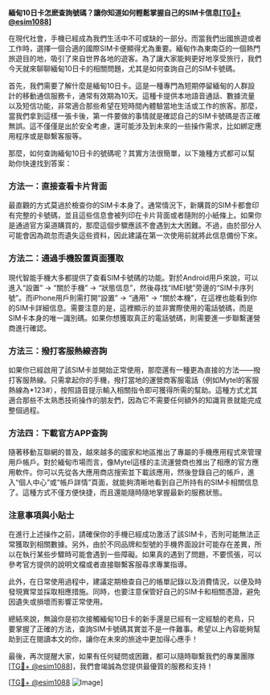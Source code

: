 **緬甸10日卡怎麽查詢號碼？讓你知道如何輕鬆掌握自己的SIM卡信息[[TG💪+ @esim1088](https://t.me/s/esim1088)]**

在現代社會，手機已經成為我們生活中不可或缺的一部分。而當我們出國旅遊或者工作時，選擇一個合適的國際SIM卡便顯得尤為重要。緬甸作為東南亞的一個熱門旅遊目的地，吸引了來自世界各地的遊客。為了讓大家能夠更好地享受旅行，我們今天就來聊聊緬甸10日卡的相關問題，尤其是如何查詢自己的SIM卡號碼。

首先，我們需要了解什麼是緬甸10日卡。這是一種專門為短期停留緬甸的人群設計的移動通信服務卡，通常有效期為10天。這種卡提供本地語音通話、數據流量以及短信功能，非常適合那些希望在短時間內體驗當地生活或工作的旅客。那麼，當我們拿到這樣一張卡後，第一件要做的事情就是確認自己的SIM卡號碼是否正確無誤。這不僅僅是出於安全考慮，還可能涉及到未來的一些操作需求，比如綁定應用程序或是聯繫客服等。

那麼，如何查詢緬甸10日卡的號碼呢？其實方法很簡單，以下幾種方式都可以幫助你快速找到答案：

### 方法一：直接查看卡片背面

最直觀的方式莫過於檢查你的SIM卡本身了。通常情況下，新購買的SIM卡都會印有完整的卡號碼，並且這些信息會被列印在卡片背面或者隨附的小紙條上。如果你是通過官方渠道購買的，那麼這個步驟應該不會遇到太大困難。不過，由於部分人可能會因為疏忽而遺失這些資料，因此建議在第一次使用前就將此信息備份下來。

### 方法二：通過手機設置頁面獲取

現代智能手機大多都提供了查看SIM卡號碼的功能。對於Android用戶來說，可以進入“設置” -> “關於手機” -> “狀態信息”，然後尋找“IMEI號”旁邊的“SIM卡序列號”。而iPhone用戶則需打開“設置” -> “通用” -> “關於本機”，在這裡也能看到你的SIM卡詳細信息。需要注意的是，這裡顯示的並非實際使用的電話號碼，而是SIM卡本身的唯一識別碼。如果你想獲取真正的電話號碼，則需要進一步聯繫運營商進行確認。

### 方法三：撥打客服熱線咨詢

如果你已經啟用了該SIM卡並開始正常使用，那麼還有一種更為直接的方法——撥打客服熱線。只需拿起你的手機，撥打當地的運營商客服電話（例如Mytel的客服熱線為*123#），按照語音提示輸入相關指令即可獲得所需的幫助。這種方式尤其適合那些不太熟悉技術操作的朋友們，因為它不需要任何額外的知識背景就能完成整個過程。

### 方法四：下載官方APP查詢

隨著移動互聯網的普及，越來越多的國家和地區推出了專屬的手機應用程式來管理用戶帳戶。對於緬甸市場而言，像Mytel這樣的主流運營商也推出了相應的官方應用軟件。你可以先從各大應用商店搜索並下載該應用，然後登錄自己的帳戶，進入“個人中心”或“帳戶詳情”頁面，就能夠清晰地看到自己所持有的SIM卡相關信息了。這種方式不僅方便快捷，而且還能隨時隨地掌握最新的服務狀態。

### 注意事項與小貼士

在進行上述操作之前，請確保你的手機已經成功激活了該SIM卡，否則可能無法正常獲取到相關數據。另外，由於不同品牌和型號的手機界面設計可能存在差異，所以在執行某些步驟時可能會遇到一些障礙。如果真的遇到了問題，不要慌張，可以參考官方提供的說明文檔或者直接聯繫客服尋求專業指導。

此外，在日常使用過程中，建議定期檢查自己的帳單記錄以及消費情況，以便及時發現異常並採取相應措施。同時，也要注意保管好自己的SIM卡和相關憑證，避免因遺失或損壞而影響正常使用。

總結來說，無論你是初次接觸緬甸10日卡的新手還是已經有一定經驗的老鳥，只要掌握了正確的方法，查詢SIM卡號碼其實並不是一件難事。希望以上內容能夠幫助到正在閱讀本文的你，讓你在未來的旅途中更加得心應手！

最後，再次提醒大家，如果有任何疑問或困難，都可以隨時聯繫我們的專業團隊[[TG💪+ @esim1088](https://t.me/s/esim1088)]，我們會竭誠為您提供最優質的服務和支持！

[[TG💪+ @esim1088](https://t.me/s/esim1088) ![Image](https://i.postimg.cc/4NQfJmqS/Snipaste-2025-05-13-00-14-12.png)]